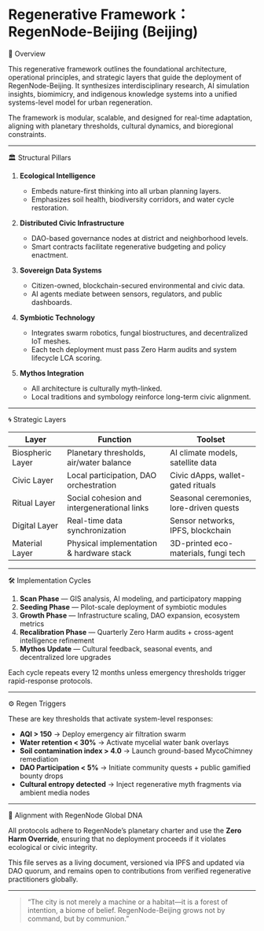 # Regenerative Framework：RegenNode-Beijing (Beijing)

🌱 Overview

This regenerative framework outlines the foundational architecture, operational principles, and strategic layers that guide the deployment of RegenNode-Beijing. It synthesizes interdisciplinary research, AI simulation insights, biomimicry, and indigenous knowledge systems into a unified systems-level model for urban regeneration.

The framework is modular, scalable, and designed for real-time adaptation, aligning with planetary thresholds, cultural dynamics, and bioregional constraints.

---

🏛️ Structural Pillars

1. **Ecological Intelligence**
   - Embeds nature-first thinking into all urban planning layers.
   - Emphasizes soil health, biodiversity corridors, and water cycle restoration.

2. **Distributed Civic Infrastructure**
   - DAO-based governance nodes at district and neighborhood levels.
   - Smart contracts facilitate regenerative budgeting and policy enactment.

3. **Sovereign Data Systems**
   - Citizen-owned, blockchain-secured environmental and civic data.
   - AI agents mediate between sensors, regulators, and public dashboards.

4. **Symbiotic Technology**
   - Integrates swarm robotics, fungal biostructures, and decentralized IoT meshes.
   - Each tech deployment must pass Zero Harm audits and system lifecycle LCA scoring.

5. **Mythos Integration**
   - All architecture is culturally myth-linked.
   - Local traditions and symbology reinforce long-term civic alignment.

---

🌀 Strategic Layers

| Layer             | Function                                  | Toolset                              |
|------------------|-------------------------------------------|--------------------------------------|
| Biospheric Layer | Planetary thresholds, air/water balance   | AI climate models, satellite data    |
| Civic Layer      | Local participation, DAO orchestration    | Civic dApps, wallet-gated rituals    |
| Ritual Layer     | Social cohesion and intergenerational links | Seasonal ceremonies, lore-driven quests |
| Digital Layer    | Real-time data synchronization            | Sensor networks, IPFS, blockchain    |
| Material Layer   | Physical implementation & hardware stack  | 3D-printed eco-materials, fungi tech |

---

🛠️ Implementation Cycles

1. **Scan Phase** — GIS analysis, AI modeling, and participatory mapping
2. **Seeding Phase** — Pilot-scale deployment of symbiotic modules
3. **Growth Phase** — Infrastructure scaling, DAO expansion, ecosystem metrics
4. **Recalibration Phase** — Quarterly Zero Harm audits + cross-agent intelligence refinement
5. **Mythos Update** — Cultural feedback, seasonal events, and decentralized lore upgrades

Each cycle repeats every 12 months unless emergency thresholds trigger rapid-response protocols.

---

⚙️ Regen Triggers

These are key thresholds that activate system-level responses:

- **AQI > 150** → Deploy emergency air filtration swarm
- **Water retention < 30%** → Activate mycelial water bank overlays
- **Soil contamination index > 4.0** → Launch ground-based MycoChimney remediation
- **DAO Participation < 5%** → Initiate community quests + public gamified bounty drops
- **Cultural entropy detected** → Inject regenerative myth fragments via ambient media nodes

---

🧬 Alignment with RegenNode Global DNA

All protocols adhere to RegenNode’s planetary charter and use the **Zero Harm Override**, ensuring that no deployment proceeds if it violates ecological or civic integrity.

This file serves as a living document, versioned via IPFS and updated via DAO quorum, and remains open to contributions from verified regenerative practitioners globally.

---

> “The city is not merely a machine or a habitat—it is a forest of intention, a biome of belief. RegenNode-Beijing grows not by command, but by communion.”
